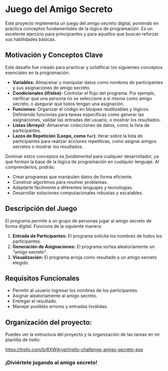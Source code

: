 # Juego del Amigo Secreto

Este proyecto implementa un juego del amigo secreto digital, poniendo en práctica conceptos fundamentales de la lógica de programación. Es un excelente ejercicio para principiantes y para aquellos que buscan reforzar sus habilidades básicas.

## Motivación y Conceptos Clave

Este desafío fue creado para practicar y solidificar los siguientes conceptos esenciales en la programación:

*   **Variables:**  Almacenar y manipular datos como nombres de participantes y sus asignaciones de amigo secreto.  
*   **Condicionales (if/else):**  Controlar el flujo del programa.  Por ejemplo, verificar que una persona no se seleccione a sí misma como amigo secreto, o asegurar que todos tengan una asignación.
*   **Funciones:**  Organizar el código en bloques reutilizables y lógicos. Definiendo funciones para tareas específicas como generar las asignaciones, validar las entradas del usuario, o mostrar los resultados.
*   **Listas (Arrays):**  Almacenar colecciones de datos, como la lista de participantes.
*   **Lazos de Repetición (Loops, como `for`):**  Iterar sobre la lista de participantes para realizar acciones repetitivas, como asignar amigos secretos o mostrar los resultados.

Dominar estos conceptos es *fundamental* para cualquier desarrollador, ya que forman la base de la lógica de programación en *cualquier* lenguaje.  Al comprenderlos, podrás:

*   Crear programas que manipulen datos de forma eficiente.
*   Construir algoritmos para resolver problemas.
*   Adaptarte fácilmente a diferentes lenguajes y tecnologías.
*   Desarrollar soluciones computacionales robustas y escalables.

## Descripción del Juego

El programa permite a un grupo de personas jugar al amigo secreto de forma digital.  Funciona de la siguiente manera:

1.  **Entrada de Participantes:**  El programa solicita los nombres de todos los participantes.
2.  **Generación de Asignaciones:** El programa sortea aleatoriamente un "amigo secreto".
3.  **Visualización:** El programa arroja como resultado a un amigo secreto elegido.

## Requisitos Funcionales

*   Permitir al usuario ingresar los nombres de los participantes.
*   Asignar aleatoriamente al amigo secreto.
*   Entregar el resultado.
*   Manejar posibles errores y entradas inválidas.

## Organización del proyecto:

Puedes ver la estructura del proyecto y la organización de las tareas en mi plantilla de trello:

https://trello.com/b/6XW4rypl/trello-challenge-amigo-secreto-esp

### ¡Diviértete jugando al amigo secreto!